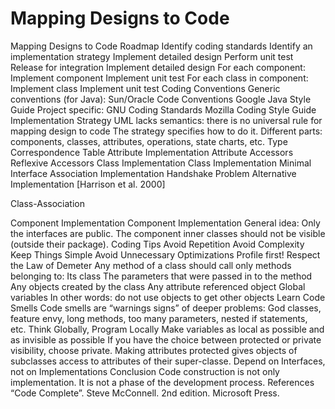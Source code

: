 # Mapping Designs to Code

Mapping Designs to Code
Roadmap
 Identify coding standards
 Identify an implementation strategy
 Implement detailed design
 Perform unit test
 Release for integration
 Implement detailed design
For each component:
Implement component
Implement unit test
For each class in component:
Implement class
Implement unit test
Coding Conventions
Generic conventions (for Java):
Sun/Oracle Code Conventions
Google Java Style Guide
Project specific:
GNU Coding Standards
Mozilla Coding Style Guide
Implementation Strategy
UML lacks semantics: there is no universal rule for mapping design to code
The strategy specifies how to do it.
Different parts: components, classes, attributes, operations, state charts, etc.
Type Correspondence Table
Attribute Implementation
Attribute Accessors
Reflexive Accessors
Class Implementation
Class Implementation
Minimal Interface
Association Implementation
Handshake Problem
Alternative Implementation [Harrison et al. 2000]

Class-Association


Component Implementation
Component Implementation
General idea:
Only the interfaces are public. 
The component inner classes should not be visible (outside their package).
Coding Tips
Avoid Repetition
Avoid Complexity
Keep Things Simple
Avoid Unnecessary Optimizations
Profile first!
Respect the Law of Demeter
Any method of a class should call only methods belonging to:
Its class
The parameters that were passed in to the method
Any objects created by the class
Any attribute referenced object
Global variables
In other words:  do not use objects to get other objects
Learn Code Smells
Code smells are “warnings signs” of deeper problems:
God classes, feature envy, long methods, too many parameters, nested if statements, etc.
Think Globally, Program Locally
Make variables as local as possible and as invisible as possible
If you have the choice between protected or private visibility, choose private.
Making attributes protected gives objects of subclasses access to attributes of their super-classe.
Depend on Interfaces, not on Implementations
Conclusion
Code construction is not only implementation.
It is not a phase of the development process.
References
“Code Complete”. Steve McConnell. 2nd edition. Microsoft Press.
